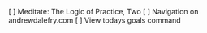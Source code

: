 [ ] Meditate: The Logic of Practice, Two
[ ] Navigation on andrewdalefry.com
[ ] View todays goals command 
